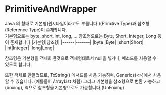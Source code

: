 # PrimitiveAndWrapper

Java 의 형태로 기본형(원시타입이라고도 부릅니다.)(Primitive Type)과 참조형(Reference Type)이 존재합니다.
<br/>
기본형으로는 byte, short, int, long, ... 참조형으로는 Byte, Short, Integer, Long 등이 존재합니다
|기본형|참조형|
|------|-------|
|byte |Byte|
|short|Short|
|int|Integer|
|long|Long|

참조형은 기본형을 객체화 한것으로 객체형태로서 null을 넣거나, 메소드를 사용할 수 있도록 합니다.<br/>

또한 객체로 만들었므로, ToString() 메서드를 사용 가능하며, Generics(<>)에서 사용할 수 있습니다.
(예를들어 ArrayList<Integer> 처럼)
그리고 기본형을 참조형으로 변환 가능하고(boxing), 역으로 참조형을 기본형으로도 가능합니다.(UnBoxing)

